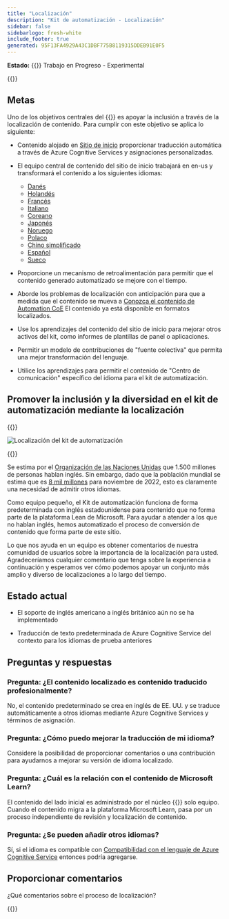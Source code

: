 ```yaml
---
title: "Localización"
description: "Kit de automatización - Localización"
sidebar: false
sidebarlogo: fresh-white
include_footer: true
generated: 95F13FA4929A43C1DBF775B8119315DDEB91E0F5
---
```


**Estado:** {{<externalImage src="https://github.githubassets.com/images/icons/emoji/unicode/1f6a7.png" size="16x16" text="Construction Icon">}} Trabajo en Progreso - Experimental

{{<toc>}}

## Metas

Uno de los objetivos centrales del {{<product-name>}} es apoyar la inclusión a través de la localización de contenido. Para cumplir con este objetivo se aplica lo siguiente:

- Contenido alojado en [Sitio de inicio](https://aka.ms/ak4pp/starter) proporcionar traducción automática a través de Azure Cognitive Services y asignaciones personalizadas.

- El equipo central de contenido del sitio de inicio trabajará en en-us y transformará el contenido a los siguientes idiomas:

  - [Danés](https://microsoft.github.io/powercat-automation-kit/da/)
  - [Holandés](https://microsoft.github.io/powercat-automation-kit/nl/)
  - [Francés](https://microsoft.github.io/powercat-automation-kit/fr/)
  - [Italiano](https://microsoft.github.io/powercat-automation-kit/it/)
  - [Coreano](https://microsoft.github.io/powercat-automation-kit/ko/)
  - [Japonés](https://microsoft.github.io/powercat-automation-kit/ja/)
  - [Noruego](https://microsoft.github.io/powercat-automation-kit/nb/)
  - [Polaco](https://microsoft.github.io/powercat-automation-kit/pl/)
  - [Chino simplificado](https://microsoft.github.io/powercat-automation-kit/zh-hans)
  - [Español](https://microsoft.github.io/powercat-automation-kit/es/)
  - [Sueco](https://microsoft.github.io/powercat-automation-kit/sv/)

- Proporcione un mecanismo de retroalimentación para permitir que el contenido generado automatizado se mejore con el tiempo.

- Aborde los problemas de localización con anticipación para que a medida que el contenido se mueva a [Conozca el contenido de Automation CoE](https://aka.ms/AutomationCoE) El contenido ya está disponible en formatos localizados.

- Use los aprendizajes del contenido del sitio de inicio para mejorar otros activos del kit, como informes de plantillas de panel o aplicaciones.

- Permitir un modelo de contribuciones de "fuente colectiva" que permita una mejor transformación del lenguaje.

- Utilice los aprendizajes para permitir el contenido de "Centro de comunicación" específico del idioma para el kit de automatización.

## Promover la inclusión y la diversidad en el kit de automatización mediante la localización

{{<border>}}

![Localización del kit de automatización](/images/automation-kit-localization.png)

{{</border>}}

Se estima por el [Organización de las Naciones Unidas](https://hr.un.org/unhq/languages/english) que 1.500 millones de personas hablan inglés. Sin embargo, dado que la población mundial se estima que es [8 mil millones](https://www.un.org/en/desa/world-population-reach-8-billion-15-november-2022) para noviembre de 2022, esto es claramente una necesidad de admitir otros idiomas.

Como equipo pequeño, el Kit de automatización funciona de forma predeterminada con inglés estadounidense para contenido que no forma parte de la plataforma Lean de Microsoft. Para ayudar a atender a los que no hablan inglés, hemos automatizado el proceso de conversión de contenido que forma parte de este sitio.

Lo que nos ayuda en un equipo es obtener comentarios de nuestra comunidad de usuarios sobre la importancia de la localización para usted. Agradeceríamos cualquier comentario que tenga sobre la experiencia a continuación y esperamos ver cómo podemos apoyar un conjunto más amplio y diverso de localizaciones a lo largo del tiempo.

## Estado actual

- El soporte de inglés americano a inglés británico aún no se ha implementado

- Traducción de texto predeterminada de Azure Cognitive Service del contexto para los idiomas de prueba anteriores

## Preguntas y respuestas

### **Pregunta:** ¿El contenido localizado es contenido traducido profesionalmente?

No, el contenido predeterminado se crea en inglés de EE. UU. y se traduce automáticamente a otros idiomas mediante Azure Cognitive Services y términos de asignación.

### **Pregunta:** ¿Cómo puedo mejorar la traducción de mi idioma?

Considere la posibilidad de proporcionar comentarios o una contribución para ayudarnos a mejorar su versión de idioma localizado.

### **Pregunta:** ¿Cuál es la relación con el contenido de Microsoft Learn?

El contenido del lado inicial es administrado por el núcleo {{<product-name>}} solo equipo. Cuando el contenido migra a la plataforma Microsoft Learn, pasa por un proceso independiente de revisión y localización de contenido.

### **Pregunta:** ¿Se pueden añadir otros idiomas?

Sí, si el idioma es compatible con [Compatibilidad con el lenguaje de Azure Cognitive Service](https://learn.microsoft.com/azure/cognitive-services/language-support) entonces podría agregarse.

## Proporcionar comentarios

¿Qué comentarios sobre el proceso de localización?

{{<questions name="/content/es/localization.json" completed="Gracias por completar las preguntas" showNavigationButtons="false" locale="es">}}
